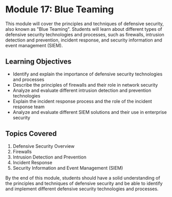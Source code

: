 # Module 17: Blue Teaming

This module will cover the principles and techniques of defensive security, also known as "Blue Teaming". Students will learn about different types of defensive security technologies and processes, such as firewalls, intrusion detection and prevention, incident response, and security information and event management (SIEM). 

## Learning Objectives

- Identify and explain the importance of defensive security technologies and processes
- Describe the principles of firewalls and their role in network security
- Analyze and evaluate different intrusion detection and prevention technologies
- Explain the incident response process and the role of the incident response team
- Analyze and evaluate different SIEM solutions and their use in enterprise security

## Topics Covered

1. Defensive Security Overview
2. Firewalls
3. Intrusion Detection and Prevention
4. Incident Response
5. Security Information and Event Management (SIEM)

By the end of this module, students should have a solid understanding of the principles and techniques of defensive security and be able to identify and implement different defensive security technologies and processes. 
